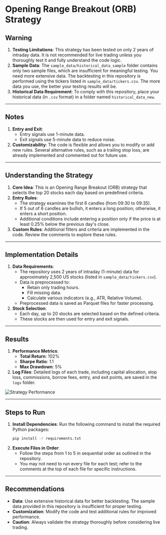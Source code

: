 # Opening Range Breakout (ORB) Strategy

## Warning
1. **Testing Limitations**: This strategy has been tested on only 2 years of intraday data. It is not recommended for live trading unless you thoroughly test it and fully understand the code logic.
2. **Sample Data**: The `sample_data/historical_data_sample` folder contains only two sample files, which are insufficient for meaningful testing. You need more extensive data. The backtesting in this repository is performed using the tickers listed in `sample_data/tickers.csv`. The more data you use, the better your testing results will be.
3. **Historical Data Requirement**: To comply with this repository, place your historical data (in `.csv` format) in a folder named `historical_data_new`.

---

## Notes
1. **Entry and Exit**:
   - Entry signals use 1-minute data.
   - Exit signals use 5-minute data to reduce noise.
2. **Customizability**: The code is flexible and allows you to modify or add new rules. Several alternative rules, such as a trailing stop loss, are already implemented and commented out for future use.

---

## Understanding the Strategy
1. **Core Idea**: This is an Opening Range Breakout (ORB) strategy that selects the top 20 stocks each day based on predefined criteria.
2. **Entry Rules**:
   - The strategy examines the first 6 candles (from 09:30 to 09:35).
   - If 5 out of 6 candles are bullish, it enters a long position; otherwise, it enters a short position.
   - Additional conditions include entering a position only if the price is at least 0.25% below the previous day's close.
3. **Custom Rules**: Additional filters and criteria are implemented in the code. Review the comments to explore these rules.

---

## Implementation Details
1. **Data Requirements**:
   - The repository uses 2 years of intraday (1-minute) data for approximately 2,500 US stocks (listed in `sample_data/tickers.csv`).
   - Data is preprocessed to:
     - Retain only trading hours.
     - Fill missing data.
     - Calculate various indicators (e.g., ATR, Relative Volume).
   - Preprocessed data is saved as Parquet files for faster processing.
2. **Stock Selection**:
   - Each day, up to 20 stocks are selected based on the defined criteria.
   - These stocks are then used for entry and exit signals.

---

## Results
1. **Performance Metrics**:
   - **Total Return**: 102%
   - **Sharpe Ratio**: 1.1
   - **Max Drawdown**: 5%
2. **Log Files**: Detailed logs of each trade, including capital allocation, stop loss, commissions, borrow fees, entry, and exit points, are saved in the `logs` folder.

![Strategy Performance](chart.png)

---

## Steps to Run
1. **Install Dependencies**:
   Run the following command to install the required Python packages:
   ```bash
   pip install -r requirements.txt
   ```
2. **Execute Files in Order**:
   - Follow the steps from 1 to 5 in sequential order as outlined in the repository.
   - You may not need to run every file for each test; refer to the comments at the top of each file for specific instructions.

---

## Recommendations
- **Data**: Use extensive historical data for better backtesting. The sample data provided in this repository is insufficient for proper testing.
- **Customization**: Modify the code and test additional rules for improved performance.
- **Caution**: Always validate the strategy thoroughly before considering live trading.
